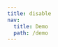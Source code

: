 ```yaml
---
title: disable
nav:
  title: Demo
  path: /demo
---
```


<code src="../../examples/disable.tsx"></code>
